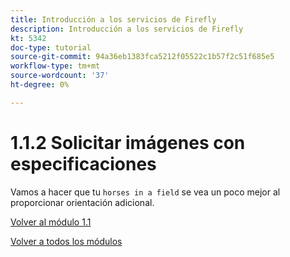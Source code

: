 ```yaml
---
title: Introducción a los servicios de Firefly
description: Introducción a los servicios de Firefly
kt: 5342
doc-type: tutorial
source-git-commit: 94a36eb1383fca5212f05522c1b57f2c51f685e5
workflow-type: tm+mt
source-wordcount: '37'
ht-degree: 0%

---
```


# 1.1.2 Solicitar imágenes con especificaciones

Vamos a hacer que tu `horses in a field` se vea un poco mejor al proporcionar orientación adicional.

[Volver al módulo 1.1](./firefly-services.md)

[Volver a todos los módulos](./../../../overview.md)
